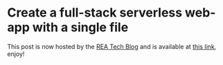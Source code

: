 # Create a full-stack serverless web-app with a single file
This post is now hosted by the [REA Tech Blog](http://rea.tech/) and is available at
[this link](http://rea.tech/create-a-full-stack-serverless-web-app-with-a-single-file/),
enjoy!
